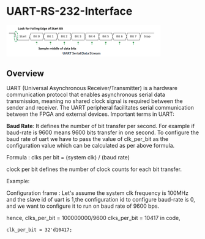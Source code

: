# UART-RS-232-Interface

<img src="https://github.com/Aatib-cpu/UART-RS-232-Interface/blob/main/uart_serial_data_stream.png" alt="logo" style="width: 80%;">

## Overview

UART (Universal Asynchronous Receiver/Transmitter) is a hardware communication protocol that enables asynchronous serial data transmission, meaning no shared clock signal is required between the sender and receiver. The UART peripheral facilitates serial communication between the FPGA and external devices. Important terms in UART:

**Baud Rate**: It defines the number of bit transfer per second. For example if baud-rate is 9600 means 9600 bits transfer in one second. To configure the baud rate of uart we have to pass the value of clk_per_bit as the configuration value which can be calculated as per above formula.

Formula : clks per bit = (system clk) / (baud rate)

clock per bit defines the number of clock counts for each bit transfer.
    
Example:

Configuration frame :
Let's assume the system clk frequency is 100MHz and the slave id of uart is 1,the configuration id to configure baud-rate is 0, and we want to configure it to run on baud rate of 9600 bps.

hence,
    clks_per_bit = 100000000/9600
    clks_per_bit = 10417
    in code,
```
clk_per_bit = 32'd10417;
```
